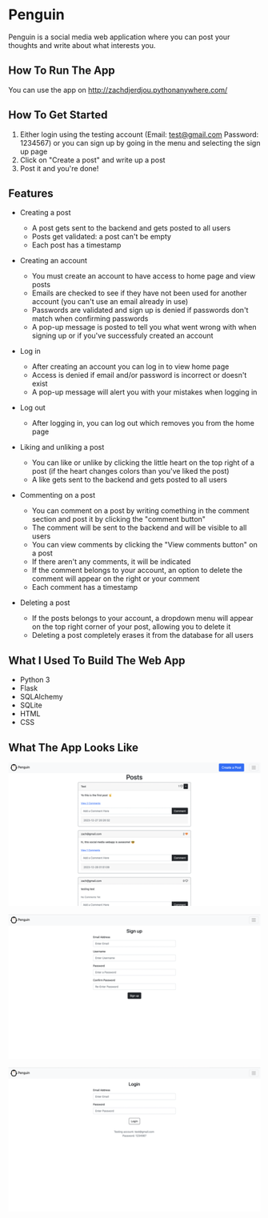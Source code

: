 # Penguin
Penguin is a social media web application where you can post your thoughts and write about what interests you.

## How To Run The App
You can use the app on http://zachdjerdjou.pythonanywhere.com/

## How To Get Started
1. Either login using the testing account (Email: test@gmail.com  Password: 1234567) or you can sign up by going in the menu and selecting the sign up page
2. Click on "Create a post" and write up a post
3. Post it and you're done!

## Features
- Creating a post
  - A post gets sent to the backend and gets posted to all users
  - Posts get validated: a post can't be empty
  - Each post has a timestamp

- Creating an account
  - You must create an account to have access to home page and view posts
  - Emails are checked to see if they have not been used for another account (you can't use an email already in use)
  - Passwords are validated and sign up is denied if passwords don't match when confirming passwords
  - A pop-up message is posted to tell you what went wrong with when signing up or if you've successfuly created an account

- Log in
  - After creating an account you can log in to view home page
  - Access is denied if email and/or password is incorrect or doesn't exist
  - A pop-up message will alert you with your mistakes when logging in

- Log out
  - After logging in, you can log out which removes you from the home page

- Liking and unliking a post
    - You can like or unlike by clicking the little heart on the top right of a post (if the heart changes colors than you've liked the post)
    - A like gets sent to the backend and gets posted to all users

- Commenting on a post
  - You can comment on a post by writing comething in the comment section and post it by clicking the "comment button"
  - The comment will be sent to the backend and will be visible to all users
  - You can view comments by clicking the "View comments button" on a post
  - If there aren't any comments, it will be indicated
  - If the comment belongs to your account, an option to delete the comment will appear on the right or your comment
  - Each comment has a timestamp

- Deleting a post
  - If the posts belongs to your account, a dropdown menu will appear on the top right corner of your post, allowing you to delete it
  - Deleting a post completely erases it from the database for all users

## What I Used To Build The Web App
- Python 3
- Flask
- SQLAlchemy
- SQLite
- HTML
- CSS

## What The App Looks Like
![](screenshots_scmedia/homepage.png)

![](screenshots_scmedia/signup.png)

![](screenshots_scmedia/login.png)




